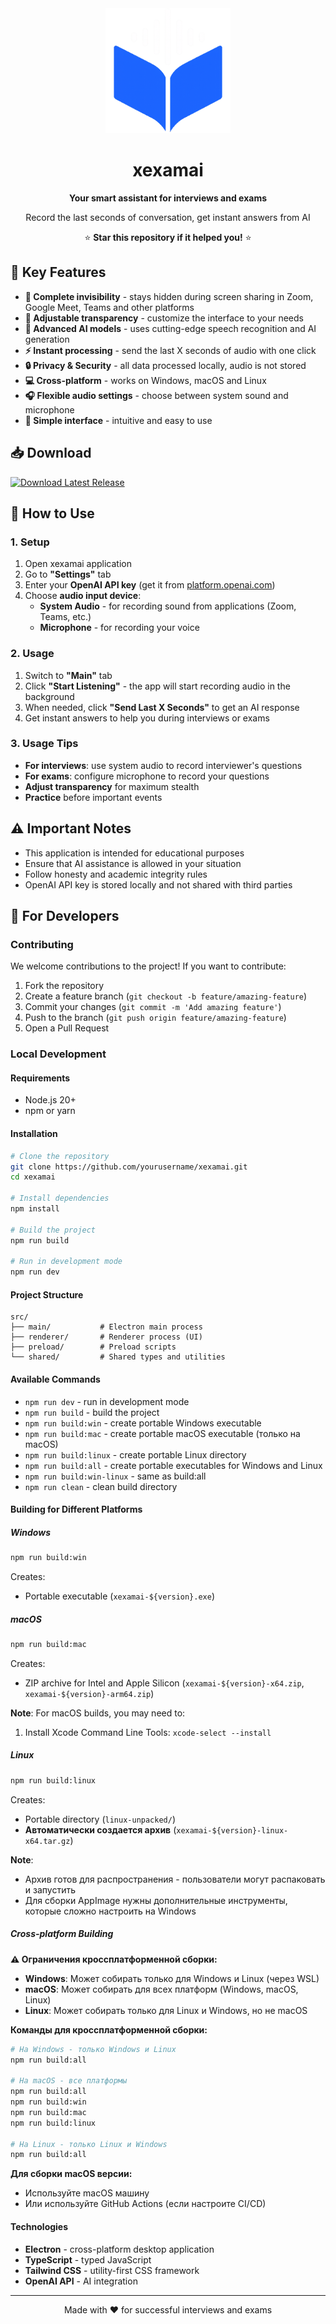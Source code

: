 <div align="center">
  <img src="brand/logo.png" alt="xexamai Logo" width="200" height="200">
  <h1>xexamai</h1>
  <p><strong>Your smart assistant for interviews and exams</strong></p>
  <p>Record the last seconds of conversation, get instant answers from AI</p>
  <p>⭐ <strong>Star this repository if it helped you!</strong> ⭐</p>
</div>

## 🚀 Key Features

- **🎯 Complete invisibility** - stays hidden during screen sharing in Zoom, Google Meet, Teams and other platforms
- **🎨 Adjustable transparency** - customize the interface to your needs
- **🧠 Advanced AI models** - uses cutting-edge speech recognition and AI generation
- **⚡ Instant processing** - send the last X seconds of audio with one click
- **🔒 Privacy & Security** - all data processed locally, audio is not stored
- **💻 Cross-platform** - works on Windows, macOS and Linux
- **🎧 Flexible audio settings** - choose between system sound and microphone
- **📱 Simple interface** - intuitive and easy to use

## 📥 Download

[![Download Latest Release](https://img.shields.io/badge/Download-Latest%20Release-blue?style=for-the-badge&logo=github)](https://github.com/yourusername/xexamai/releases/latest)

## 🎯 How to Use

### 1. Setup

1. Open xexamai application
2. Go to **"Settings"** tab
3. Enter your **OpenAI API key** (get it from [platform.openai.com](https://platform.openai.com))
4. Choose **audio input device**:
    - **System Audio** - for recording sound from applications (Zoom, Teams, etc.)
    - **Microphone** - for recording your voice

### 2. Usage

1. Switch to **"Main"** tab
2. Click **"Start Listening"** - the app will start recording audio in the background
3. When needed, click **"Send Last X Seconds"** to get an AI response
4. Get instant answers to help you during interviews or exams

### 3. Usage Tips

- **For interviews**: use system audio to record interviewer's questions
- **For exams**: configure microphone to record your questions
- **Adjust transparency** for maximum stealth
- **Practice** before important events

## ⚠️ Important Notes

- This application is intended for educational purposes
- Ensure that AI assistance is allowed in your situation
- Follow honesty and academic integrity rules
- OpenAI API key is stored locally and not shared with third parties

## 🔧 For Developers

### Contributing

We welcome contributions to the project! If you want to contribute:

1. Fork the repository
2. Create a feature branch (`git checkout -b feature/amazing-feature`)
3. Commit your changes (`git commit -m 'Add amazing feature'`)
4. Push to the branch (`git push origin feature/amazing-feature`)
5. Open a Pull Request

### Local Development

#### Requirements

- Node.js 20+
- npm or yarn

#### Installation

```bash
# Clone the repository
git clone https://github.com/yourusername/xexamai.git
cd xexamai

# Install dependencies
npm install

# Build the project
npm run build

# Run in development mode
npm run dev
```

#### Project Structure

```
src/
├── main/           # Electron main process
├── renderer/       # Renderer process (UI)
├── preload/        # Preload scripts
└── shared/         # Shared types and utilities
```

#### Available Commands

- `npm run dev` - run in development mode
- `npm run build` - build the project
- `npm run build:win` - create portable Windows executable
- `npm run build:mac` - create portable macOS executable (только на macOS)
- `npm run build:linux` - create portable Linux directory
- `npm run build:all` - create portable executables for Windows and Linux
- `npm run build:win-linux` - same as build:all
- `npm run clean` - clean build directory

#### Building for Different Platforms

##### Windows
```bash
npm run build:win
```
Creates:
- Portable executable (`xexamai-${version}.exe`)

##### macOS
```bash
npm run build:mac
```
Creates:
- ZIP archive for Intel and Apple Silicon (`xexamai-${version}-x64.zip`, `xexamai-${version}-arm64.zip`)

**Note**: For macOS builds, you may need to:
1. Install Xcode Command Line Tools: `xcode-select --install`

##### Linux
```bash
npm run build:linux
```
Creates:
- Portable directory (`linux-unpacked/`)
- **Автоматически создается архив** (`xexamai-${version}-linux-x64.tar.gz`)

**Note**: 
- Архив готов для распространения - пользователи могут распаковать и запустить
- Для сборки AppImage нужны дополнительные инструменты, которые сложно настроить на Windows

##### Cross-platform Building

**⚠️ Ограничения кроссплатформенной сборки:**

- **Windows**: Может собирать только для Windows и Linux (через WSL)
- **macOS**: Может собирать для всех платформ (Windows, macOS, Linux)
- **Linux**: Может собирать только для Linux и Windows, но не macOS

**Команды для кроссплатформенной сборки:**

```bash
# На Windows - только Windows и Linux
npm run build:all

# На macOS - все платформы
npm run build:all
npm run build:win
npm run build:mac  
npm run build:linux

# На Linux - только Linux и Windows
npm run build:all
```

**Для сборки macOS версии:**
- Используйте macOS машину
- Или используйте GitHub Actions (если настроите CI/CD)

#### Technologies

- **Electron** - cross-platform desktop application
- **TypeScript** - typed JavaScript
- **Tailwind CSS** - utility-first CSS framework
- **OpenAI API** - AI integration

---

<div align="center">
  <p>Made with ❤️ for successful interviews and exams</p>
</div>
